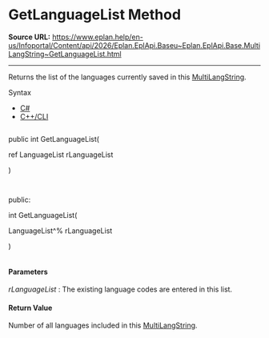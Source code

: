 # GetLanguageList Method

**Source URL:** https://www.eplan.help/en-us/Infoportal/Content/api/2026/Eplan.EplApi.Baseu~Eplan.EplApi.Base.MultiLangString~GetLanguageList.html

---

Returns the list of the languages currently saved in this [MultiLangString](Eplan.EplApi.Baseu~Eplan.EplApi.Base.MultiLangString.html).

Syntax

- [C#](#i-syntax-CS)
- [C++/CLI](#i-syntax-CPP2005)

```
```
public int GetLanguageList( 

   ref LanguageList rLanguageList

)
```
```

```
```
public:

int GetLanguageList( 

   LanguageList^% rLanguageList

)
```
```

#### Parameters

*rLanguageList*
:   The existing language codes are entered in this list.

#### Return Value

Number of all languages included in this [MultiLangString](Eplan.EplApi.Baseu~Eplan.EplApi.Base.MultiLangString.html).
